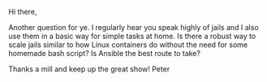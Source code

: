  Hi there,

Another question for ye. I regularly hear you speak highly of jails and I also use them in a basic way for simple tasks at home. Is there a robust way to scale jails similar to how Linux containers do without the need for some homemade bash script? Is Ansible the best route to take?

Thanks a mill and keep up the great show!
Peter